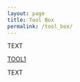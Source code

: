 ```yaml
---
layout: page
title: Tool Box
permalink: /tool_box/
---
```


TEXT

[TOOL1](JordanBerge.github.io/tools/tool1.md)

TEXT
